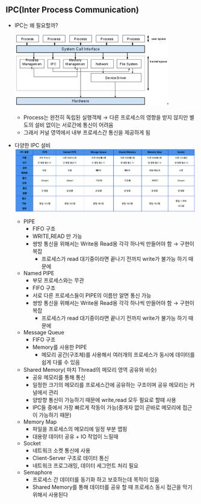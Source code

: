 ## IPC(Inter Process Communication)

- IPC는 왜 필요할까?

  ![img](image/img1.png)

  - Process는 완전히 독립된 실행객체 → 다른 프로세스의 영향을 받지 않지만 별도의 설비 없이는 서로간에 통신이 어려움
  - 그래서 커널 영역에서 내부 프로세스간 통신을 제공하게 됨

- 다양한 IPC 설비
  ![img1](image/img.png)
  - PIPE
    - FIFO 구조
    - WRITE,READ 만 가능
    - 쌍방 통신을 위해서는 Write용 Read용 각각 하나씩 만들어야 함 → 구현이 복잡
      - 프로세스가 read 대기중이라면 끝나기 전까지 write가 불가능 하기 때문에
  - Named PIPE
    - 부모 프로세스와는 무관
    - FIFO 구조
    - 서로 다른 프로세스들이 PIPE의 이름만 알면 통신 가능
    - 쌍방 통신을 위해서는 Write용 Read용 각각 하나씩 만들어야 함 → 구현이 복잡
      - 프로세스가 read 대기중이라면 끝나기 전까지 write가 불가능 하기 때문에
  - Message Queue
    - FIFO 구조
    - Memory를 사용한 PIPE
      - 메모리 공간(구조체)를 사용해서 여러개의 프로세스가 동시에 데이터를 쉽게 다룰 수 있음
  - Shared Memory( 마치 Thread의 메모리 영역 공유와 비슷)
    - 공유 메모리를 통해 통신
    - 일정한 크기의 메모리를 프로세스간에 공유하는 구조이며 공유 메모리는 커널에서 관리
    - 양방향 통신이 가능하기 때문에 write,read 모두 필요로 할때 사용
    - IPC들 중에서 가장 빠르게 작동이 가능(중개자 없이 곧바로 메모리에 접근이 가능하기 때문)
  - Memory Map
    - 파일을 프로세스의 메모리에 일정 부분 맵핑
    - 대용량 데이터 공유 + IO 작업이 느릴때
  - Socket
    - 네트워크 소켓 통신에 사용
    - Client-Server 구조로 데이터 통신
    - 네트워크 프로그래밍, 데이터 세그먼트 처리 필요
  - Semaphore
    - 프로세스 간 데이터를 동기화 하고 보호하는데 목적이 있음
    - Shared Memory를 통해 데이터를 공유 할 때 프로세스 동시 접근을 막기 위해서 사용된다
